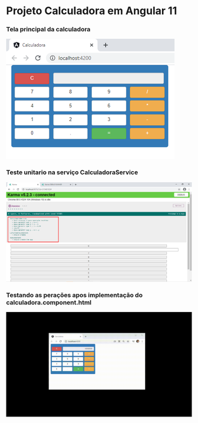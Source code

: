 # Projeto Calculadora em Angular 11

### Tela principal da calculadora
![](https://github.com/enivaldoqueiroz/Calculadora_Em_Angular11/blob/main/imagens/img001.png)

### Teste unitario na serviço CalculadoraService
![](https://github.com/enivaldoqueiroz/Calculadora_Em_Angular11/blob/main/imagens/img002.png)

### Testando as perações apos implementação do calculadora.component.html
![](https://github.com/enivaldoqueiroz/Calculadora_Em_Angular11/blob/main/imagens/img003.gif)

